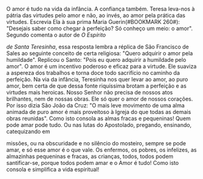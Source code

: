 
O amor é tudo na vida da infância. A confiança também. Teresa leva-nos à pátria das virtudes pelo amor e não, ao invés, ao amor pela prática das virtudes. Escrevia Ela à sua prima Maria Guerin(#BOOKMARK 260#): "Desejais saber como chegar à perfeição? Só conheço um meio: o amor". Segundo comenta o autor de *O Espírito*

*de Santa Teresinha*, essa resposta lembra a réplica de São Francisco de Sales ao seguinte conceito de certa religiosa: "Quero adquirir o amor pela humildade". Replicou o Santo: "Pois eu quero adquirir a humildade pelo amor". O amor é um incentivo poderoso e eficaz para a virtude. Ele suaviza a aspereza dos trabalhos e torna doce todo sacrifício no caminho da perfeição. Na via da infância, Teresinha nos quer levar ao amor, ao puro amor, bem certa de que dessa fonte riquíssima brotam a perfeição e as virtudes mais heroicas. Nosso Senhor não precisa de nossos atos brilhantes, nem de nossas obras. Ele só quer o amor de nossos corações. Por isso dizia São João da Cruz: "O mais leve movimento de uma alma animada de puro amor é mais proveitoso à Igreja do que todas as demais obras reunidas". Como isto consola as almas fracas e pequeninas! Quem pode amar pode tudo. Ou nas lutas do Apostolado, pregando, ensinando, catequizando em

missões, ou na obscuridade e no silêncio do mosteiro, sempre se pode amar, e só esse amor é o que vale. Os enfermos, os pobres, os infelizes, as almazinhas pequeninas e fracas, as crianças, todos, todos podem santificar-se, porque todos podem amar e o Amor é tudo! Como isto consola e simplifica a vida espiritual!

